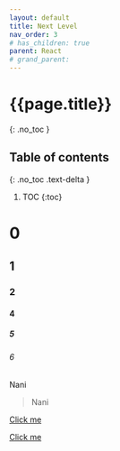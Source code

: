 ```yaml
---
layout: default
title: Next Level
nav_order: 3
# has_children: true
parent: React
# grand_parent:
---
```


<!-- markdownlint-disable MD025-->
# {{page.title}}
{: .no_toc }

## Table of contents
{: .no_toc .text-delta }

1. TOC
{:toc}
<!-- markdownlint-enable MD025-->

# 0

## 1

### 2

#### 4

##### 5

###### 6

Nani

>Nani

[Click me](chocolate\src\choco_homework\sample\index16.4.0.html)

[Click me](chocolate\src\choco_homework\sample\index16.4.0.html)

